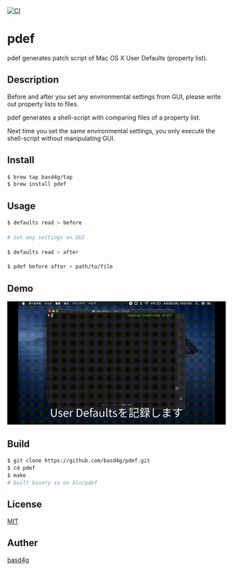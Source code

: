 [![CI](https://github.com/basd4g/pdef/workflows/CI/badge.svg)](https://github.com/basd4g/pdef/actions)
# pdef

pdef generates patch script of Mac OS X User Defaults (property list).

## Description

Before and after you set any environmental settings from GUI, please write out property lists to files.

pdef generates a shell-script with comparing files of a property list.

Next time you set the same environmental settings, you only execute the shell-script without manipulating GUI.

## Install

```sh
$ brew tap basd4g/tap
$ brew install pdef
```

## Usage

```sh
$ defaults read > before

# Set any settings on GUI

$ defaults read > after

$ pdef before after > path/to/file
```

## Demo

![demo movie](demo.gif)

## Build

```sh
$ git clone https://github.com/basd4g/pdef.git
$ cd pdef
$ make
# built binary is on bin/pdef
```

## License

[MIT](https://github.com/basd4g/pdef/blob/master/LICENSE)

## Auther

[basd4g](https://github.com/basd4g)

